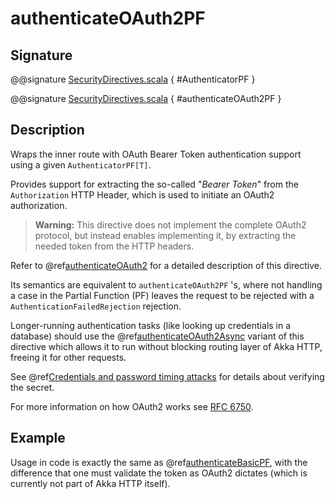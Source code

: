 <a id="authenticateoauth2pf"></a>
# authenticateOAuth2PF

## Signature

@@signature [SecurityDirectives.scala](../../../../../../../../../akka-http/src/main/scala/akka/http/scaladsl/server/directives/SecurityDirectives.scala) { #AuthenticatorPF }

@@signature [SecurityDirectives.scala](../../../../../../../../../akka-http/src/main/scala/akka/http/scaladsl/server/directives/SecurityDirectives.scala) { #authenticateOAuth2PF }

## Description

Wraps the inner route with OAuth Bearer Token authentication support using a given `AuthenticatorPF[T]`.

Provides support for extracting the so-called "*Bearer Token*" from the `Authorization` HTTP Header,
which is used to initiate an OAuth2 authorization.

> **Warning:**
This directive does not implement the complete OAuth2 protocol, but instead enables implementing it,
by extracting the needed token from the HTTP headers.

Refer to @ref[authenticateOAuth2](authenticateOAuth2.md#authenticateoauth2) for a detailed description of this directive.

Its semantics are equivalent to `authenticateOAuth2PF` 's, where not handling a case in the Partial Function (PF)
leaves the request to be rejected with a `AuthenticationFailedRejection` rejection.

Longer-running authentication tasks (like looking up credentials in a database) should use the @ref[authenticateOAuth2Async](authenticateOAuth2Async.md#authenticateoauth2async)
variant of this directive which allows it to run without blocking routing layer of Akka HTTP, freeing it for other requests.

See @ref[Credentials and password timing attacks](index.md#credentials-and-timing-attacks-scala) for details about verifying the secret.

For more information on how OAuth2 works see [RFC 6750](https://tools.ietf.org/html/rfc6750).

## Example

Usage in code is exactly the same as @ref[authenticateBasicPF](authenticateBasicPF.md#authenticatebasicpf),
with the difference that one must validate the token as OAuth2 dictates (which is currently not part of Akka HTTP itself).